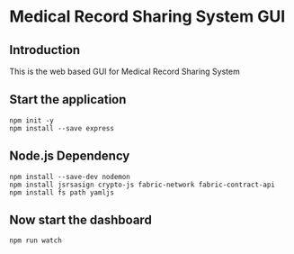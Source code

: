 # Medical Record Sharing System GUI
## Introduction
This is the web based GUI for Medical Record Sharing System

## Start the application
```
npm init -y
npm install --save express
```

## Node.js Dependency
```
npm install --save-dev nodemon
npm install jsrsasign crypto-js fabric-network fabric-contract-api
npm install fs path yamljs
```

## Now start the dashboard
```
npm run watch
```